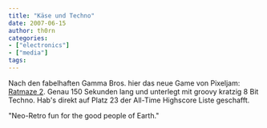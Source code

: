 ```yaml
---
title: "Käse und Techno"
date: 2007-06-15
author: th0rn
categories:
- ["electronics"]
- ["media"]
tags:
---
```

Nach den fabelhaften Gamma Bros. hier das neue Game von Pixeljam: <a href="http://www.pixeljam.com/ratmaze2/" target="_blank" title="Ratmaze II">Ratmaze 2</a>.
Genau 150 Sekunden lang und unterlegt mit groovy kratzig 8 Bit Techno.
Hab's direkt auf Platz 23 der All-Time Highscore Liste geschafft.

"Neo-Retro fun for the good people of Earth."